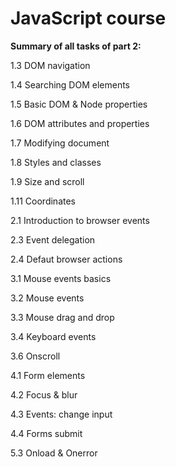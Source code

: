 # JavaScript course

**Summary of all tasks of part 2:**

1.3 DOM navigation

1.4 Searching DOM elements

1.5 Basic DOM & Node properties

1.6 DOM attributes and properties

1.7 Modifying document

1.8 Styles and classes

1.9 Size and scroll

1.11 Coordinates

2.1 Introduction to browser events

2.3 Event delegation

2.4 Defaut browser actions

3.1 Mouse events basics

3.2 Mouse events

3.3 Mouse drag and drop

3.4 Keyboard events

3.6 Onscroll

4.1 Form elements

4.2 Focus & blur

4.3 Events: change input

4.4 Forms submit

5.3 Onload & Onerror
